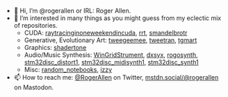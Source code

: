 - 👋 Hi, I’m @rogerallen or IRL: Roger Allen.
- 👀 I’m interested in many things as you might guess from my eclectic mix of repositories.  
  - CUDA: [raytracinginoneweekendincuda](https://github.com/rogerallen/raytracinginoneweekendincuda), [rrt](https://github.com/rogerallen/rrt), [smandelbrotr](https://github.com/rogerallen/smandelbrotr)
  - Generative, Evolutionary Art: [tweegeemee](https://github.com/rogerallen/tweegeemee), [tweetran](https://github.com/rogerallen/tweetran), [tgmart](https://github.com/rogerallen/tgmart)
  - Graphics: [shadertone](https://github.com/overtone/shadertone)
  - Audio/Music Synthesis: [WinGridStrument](https://github.com/rogerallen/WinGridStrument), [dxsyx](https://github.com/rogerallen/dxsyx), [rogosynth](https://github.com/rogerallen/rogosynth), [stm32disc_distort1](https://github.com/rogerallen/stm32disc_distort1), [stm32disc_midisynth1](https://github.com/rogerallen/stm32disc_midisynth1), [stm32disc_synth1](https://github.com/rogerallen/stm32disc_synth1)
  - Misc: [random_notebooks](https://github.com/rogerallen/random_notebooks), [izzy](https://github.com/rogerallen/izzy)
- 📫 How to reach me: [@RogerAllen](https://twitter.com/RogerAllen) on Twitter, [mstdn.social/@rogerallen](https://mstdn.social/@rogerallen) on Mastodon.

<!---
rogerallen/rogerallen is a ✨ special ✨ repository because its `README.md` (this file) appears on your GitHub profile.
You can click the Preview link to take a look at your changes.
--->
